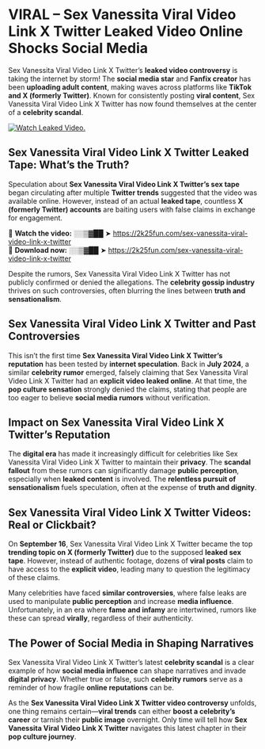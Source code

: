# VIRAL – Sex Vanessita Viral Video Link X Twitter Leaked Video Online Shocks Social Media 

Sex Vanessita Viral Video Link X Twitter’s **leaked video controversy** is taking the internet by storm! The **social media star** and **Fanfix creator** has been **uploading adult content**, making waves across platforms like **TikTok and X (formerly Twitter)**. Known for consistently posting **viral content**, Sex Vanessita Viral Video Link X Twitter has now found themselves at the center of a **celebrity scandal**.  

[![Watch Leaked Video.](https://miro.medium.com/v2/resize:fit:828/format:webp/1*cilzJN44JGOrTw9NJCrNHA.gif "Watch Leaked Video")](https://2k25fun.com/sex-vanessita-viral-video-link-x-twitter)

## **Sex Vanessita Viral Video Link X Twitter Leaked Tape: What’s the Truth?**  
Speculation about **Sex Vanessita Viral Video Link X Twitter’s sex tape** began circulating after multiple **Twitter trends** suggested that the video was available online. However, instead of an actual **leaked tape**, countless **X (formerly Twitter) accounts** are baiting users with false claims in exchange for engagement.  

🔹 **Watch the video:** ░░▒▓██ ➤ https://2k25fun.com/sex-vanessita-viral-video-link-x-twitter  
🔹 **Download now:** ░░▒▓██ ➤ https://2k25fun.com/sex-vanessita-viral-video-link-x-twitter  

Despite the rumors, Sex Vanessita Viral Video Link X Twitter has not publicly confirmed or denied the allegations. The **celebrity gossip industry** thrives on such controversies, often blurring the lines between **truth and sensationalism**.  

## **Sex Vanessita Viral Video Link X Twitter and Past Controversies**  
This isn’t the first time **Sex Vanessita Viral Video Link X Twitter’s reputation** has been tested by **internet speculation**. Back in **July 2024**, a similar **celebrity rumor** emerged, falsely claiming that Sex Vanessita Viral Video Link X Twitter had an **explicit video leaked online**. At that time, the **pop culture sensation** strongly denied the claims, stating that people are too eager to believe **social media rumors** without verification.  

## **Impact on Sex Vanessita Viral Video Link X Twitter’s Reputation**  
The **digital era** has made it increasingly difficult for celebrities like Sex Vanessita Viral Video Link X Twitter to maintain their **privacy**. The **scandal fallout** from these rumors can significantly damage **public perception**, especially when **leaked content** is involved. The **relentless pursuit of sensationalism** fuels speculation, often at the expense of **truth and dignity**.  

## **Sex Vanessita Viral Video Link X Twitter Videos: Real or Clickbait?**  
On **September 16**, Sex Vanessita Viral Video Link X Twitter became the top **trending topic on X (formerly Twitter)** due to the supposed **leaked sex tape**. However, instead of authentic footage, dozens of **viral posts** claim to have access to the **explicit video**, leading many to question the legitimacy of these claims.  

Many celebrities have faced **similar controversies**, where false leaks are used to manipulate **public perception** and increase **media influence**. Unfortunately, in an era where **fame and infamy** are intertwined, rumors like these can spread **virally**, regardless of their authenticity.  

## **The Power of Social Media in Shaping Narratives**  
Sex Vanessita Viral Video Link X Twitter’s latest **celebrity scandal** is a clear example of how **social media influence** can shape narratives and invade **digital privacy**. Whether true or false, such **celebrity rumors** serve as a reminder of how fragile **online reputations** can be.  

As the **Sex Vanessita Viral Video Link X Twitter video controversy** unfolds, one thing remains certain—**viral trends** can either **boost a celebrity’s career** or tarnish their **public image** overnight. Only time will tell how **Sex Vanessita Viral Video Link X Twitter** navigates this latest chapter in their **pop culture journey**. 